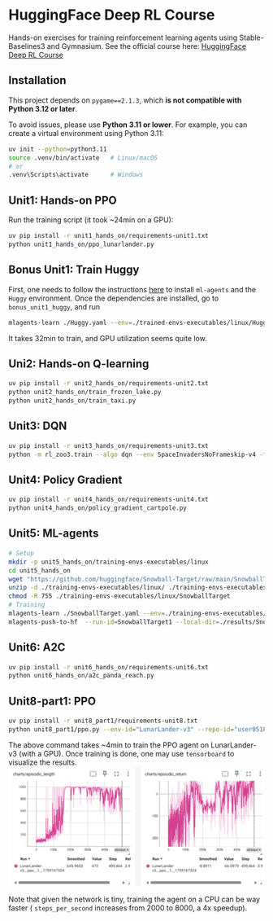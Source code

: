 # HuggingFace Deep RL Course

Hands-on exercises for training reinforcement learning agents using Stable-Baselines3 and Gymnasium. See the official course here: [HuggingFace Deep RL Course](https://huggingface.co/learn/deep-rl-course/en/unit0/introduction)

## Installation

This project depends on `pygame==2.1.3`, which **is not compatible with Python 3.12 or later**.  

To avoid issues, please use **Python 3.11 or lower**. For example, you can create a virtual environment using Python 3.11:

```bash
uv init --python=python3.11
source .venv/bin/activate   # Linux/macOS
# or
.venv\Scripts\activate      # Windows
```

## Unit1: Hands-on PPO
Run the training script (it took ~24min on a GPU):
```bash
uv pip install -r unit1_hands_on/requirements-unit1.txt
python unit1_hands_on/ppo_lunarlander.py
```

## Bonus Unit1: Train Huggy
First, one needs to follow the instructions [here](https://huggingface.co/learn/deep-rl-course/en/unitbonus1/train) to install `ml-agents` and the `Huggy` environment. Once the dependencies are installed, 
go to `bonus_unit1_huggy`, and run
```bash
mlagents-learn ./Huggy.yaml --env=./trained-envs-executables/linux/Huggy/Huggy --run-id="Huggy" --no-graphics
```
It takes 32min to train, and GPU utilization seems quite low.

## Uni2: Hands-on Q-learning
```bash
uv pip install -r unit2_hands_on/requirements-unit2.txt
python unit2_hands_on/train_frozen_lake.py
python unit2_hands_on/train_taxi.py
```

## Unit3: DQN
```bash
uv pip install -r unit3_hands_on/requirements-unit3.txt
python -m rl_zoo3.train --algo dqn --env SpaceInvadersNoFrameskip-v4 -f logs/ -c unit3_hands_on/dqn.yml
```

## Unit4: Policy Gradient
```bash
uv pip install -r unit4_hands_on/requirements-unit4.txt
python unit4_hands_on/policy_gradient_cartpole.py
```

## Unit5: ML-agents
```bash
# Setup
mkdir -p unit5_hands_on/training-envs-executables/linux
cd unit5_hands_on
wget "https://github.com/huggingface/Snowball-Target/raw/main/SnowballTarget.zip" -O ./training-envs-executables/linux/SnowballTarget.zip
unzip -d ./training-envs-executables/linux/ ./training-envs-executables/linux/SnowballTarget.zip
chmod -R 755 ./training-envs-executables/linux/SnowballTarget
# Training
mlagents-learn ./SnowballTarget.yaml --env=./training-envs-executables/linux/SnowballTarget/SnowballTarget --run-id="SnowballTarget1" --no-graphics
mlagents-push-to-hf  --run-id=SnowballTarget1 --local-dir=./results/SnowballTarget1  --repo-id="user05181824/ppo-SnowballTarget" --commit-message="Train a Snowball agent with PPO"
```

## Unit6: A2C
```bash
uv pip install -r unit6_hands_on/requirements-unit6.txt
python unit6_hands_on/a2c_panda_reach.py
```

## Unit8-part1: PPO
```bash
uv pip install -r unit8_part1/requirements-unit8.txt
python unit8_part1/ppo.py --env-id="LunarLander-v3" --repo-id="user05181824/ppo-LunarLander-v3" --total-timesteps=500000
```

The above command takes ~4min to train the PPO agent on LunarLander-v3 (with a GPU). Once training is done, one may use `tensorboard` to visualize the results.
![Training plot](assets/unit8_part1_ppo_lunar_lander_v3_result.png)

Note that given the network is tiny, training the agent on a CPU can be way faster ( `steps_per_second` increases from 2000 to 8000, a 4x speedup).